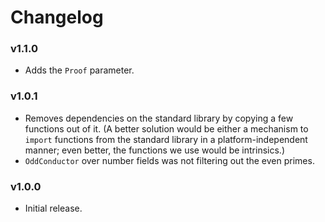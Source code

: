 # Changelog

### v1.1.0
- Adds the `Proof` parameter.

### v1.0.1
- Removes dependencies on the standard library by copying a few functions out of it. (A better solution would be either a mechanism to `import` functions from the standard library in a platform-independent manner; even better, the functions we use would be intrinsics.)
- `OddConductor` over number fields was not filtering out the even primes.

### v1.0.0
- Initial release.